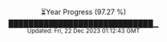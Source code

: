 <p align="center">
⏳Year Progress (97.27 %) <br>
█████████████████████████████▁ <br>
<sub>Updated: Fri, 22 Dec 2023 01:12:43 GMT</sub>
</p>

